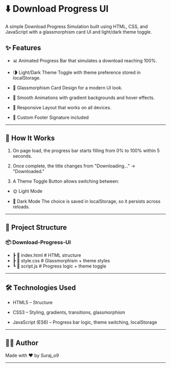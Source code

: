 # ⬇️ Download Progress UI

A simple Download Progress Simulation built using HTML, CSS, and JavaScript with a glassmorphism card UI and light/dark theme toggle.

## ✨ Features

- 📊 Animated Progress Bar that simulates a download reaching 100%.

- 🌗 Light/Dark Theme Toggle with theme preference stored in localStorage.

- 💎 Glassmorphism Card Design for a modern UI look.

- 🎨 Smooth Animations with gradient backgrounds and hover effects.

- 📱 Responsive Layout that works on all devices.

- 📝 Custom Footer Signature included

---

## 🚀 How It Works

1. On page load, the progress bar starts filling from 0% to 100% within 5 seconds.

2. Once complete, the title changes from "Downloading..." → "Downloaded."

3. A Theme Toggle Button allows switching between:

- 🌞 Light Mode

- 🌙 Dark Mode
The choice is saved in localStorage, so it persists across reloads.

---
## 📂 Project Structure

### 📦 Download-Progress-UI
- ┣ 📜 index.html     # HTML structure
- ┣ 📜 style.css      # Glassmorphism + theme styles
- ┗ 📜 script.js      # Progress logic + theme toggle

---

## 🛠️ Technologies Used

- HTML5 – Structure

- CSS3 – Styling, gradients, transitions, glassmorphism

- JavaScript (ES6) – Progress bar logic, theme switching, localStorage

---

## 👨‍💻 Author

Made with ❤️ by Suraj_o9

---
